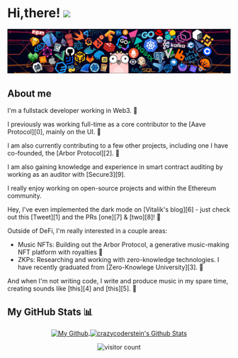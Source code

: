# Hi,there! <img src='https://em-content.zobj.net/source/microsoft-teams/337/waving-hand_1f44b.png' width="40px"/>

![](https://github.com/wannacfuture/wannacfuture/blob/main/header.png?raw=true)

## About me

I'm a fullstack developer working in Web3. :rocket:

I previously was working full-time as a core contributor to the [Aave Protocol][0], mainly on the UI. 👻

I am also currently contributing to a few other projects, including one I have co-founded, the [Arbor Protocol][2]. 🌳

I am also gaining knowledge and experience in smart contract auditing by working as an auditor with [Secure3][9].

I really enjoy working on open-source projects and within the Ethereum community.

Hey, I've even implemented the dark mode on [Vitalik's blog][6] - just check out this [Tweet][1] and the PRs [one][7] & [two][8]! 💪

Outside of DeFi, I'm really interested in a couple areas:
- Music NFTs: Building out the Arbor Protocol, a generative music-making NFT platform with royalties 🎼
- ZKPs: Researching and working with zero-knowledge technologies. I have recently graduated from [Zero-Knowlege University][3]. 🔐

And when I'm not writing code, I write and produce music in my spare time, creating sounds like [this][4] and [this][5]. 🎵

## My GitHub Stats 📊
<p align="center">
	<a href="https://github.com/mastercodercat">
		<img align="center" src="https://github-readme-stats.vercel.app/api/top-langs/?username=mastercodercat&theme=dracula&langs_count=8&layout=compact&card_width=260&hide=html,scss,makefile,ruby,css,less" alt="My Github" />
	</a>
	<a href="https://github.com/mastercodercat">
		<img align="center" src="https://github-readme-stats.vercel.app/api?username=crazycoderstein&hide=prs&show_icons=true&count_private=true&include_all_commits=true&line_height=29&theme=dracula" alt="crazycoderstein's Github Stats" />
	</a>
</p>

<p align="center">
	<img src="https://visitor-badge.glitch.me/badge?page_id=mastercodercat.mastercodercat" alt="visitor count"/>
</p>

